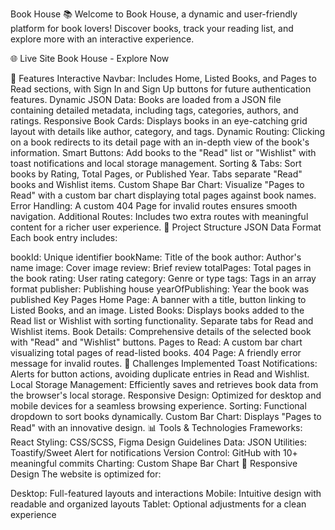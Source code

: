 Book House 📚
Welcome to Book House, a dynamic and user-friendly platform for book lovers! Discover books, track your reading list, and explore more with an interactive experience.

🌐 Live Site
Book House - Explore Now

🚀 Features
Interactive Navbar: Includes Home, Listed Books, and Pages to Read sections, with Sign In and Sign Up buttons for future authentication features.
Dynamic JSON Data: Books are loaded from a JSON file containing detailed metadata, including tags, categories, authors, and ratings.
Responsive Book Cards: Displays books in an eye-catching grid layout with details like author, category, and tags.
Dynamic Routing: Clicking on a book redirects to its detail page with an in-depth view of the book's information.
Smart Buttons: Add books to the "Read" list or "Wishlist" with toast notifications and local storage management.
Sorting & Tabs: Sort books by Rating, Total Pages, or Published Year. Tabs separate "Read" books and Wishlist items.
Custom Shape Bar Chart: Visualize "Pages to Read" with a custom bar chart displaying total pages against book names.
Error Handling: A custom 404 Page for invalid routes ensures smooth navigation.
Additional Routes: Includes two extra routes with meaningful content for a richer user experience.
📂 Project Structure
JSON Data Format
Each book entry includes:

bookId: Unique identifier
bookName: Title of the book
author: Author's name
image: Cover image
review: Brief review
totalPages: Total pages in the book
rating: User rating
category: Genre or type
tags: Tags in an array format
publisher: Publishing house
yearOfPublishing: Year the book was published
Key Pages
Home Page:
A banner with a title, button linking to Listed Books, and an image.
Listed Books:
Displays books added to the Read list or Wishlist with sorting functionality.
Separate tabs for Read and Wishlist items.
Book Details:
Comprehensive details of the selected book with "Read" and "Wishlist" buttons.
Pages to Read:
A custom bar chart visualizing total pages of read-listed books.
404 Page:
A friendly error message for invalid routes.
🔧 Challenges Implemented
Toast Notifications: Alerts for button actions, avoiding duplicate entries in Read and Wishlist.
Local Storage Management: Efficiently saves and retrieves book data from the browser's local storage.
Responsive Design: Optimized for desktop and mobile devices for a seamless browsing experience.
Sorting: Functional dropdown to sort books dynamically.
Custom Bar Chart: Displays "Pages to Read" with an innovative design.
📊 Tools & Technologies
Frameworks: React
Styling: CSS/SCSS, Figma Design Guidelines
Data: JSON
Utilities: Toastify/Sweet Alert for notifications
Version Control: GitHub with 10+ meaningful commits
Charting: Custom Shape Bar Chart
📱 Responsive Design
The website is optimized for:

Desktop: Full-featured layouts and interactions
Mobile: Intuitive design with readable and organized layouts
Tablet: Optional adjustments for a clean experience



